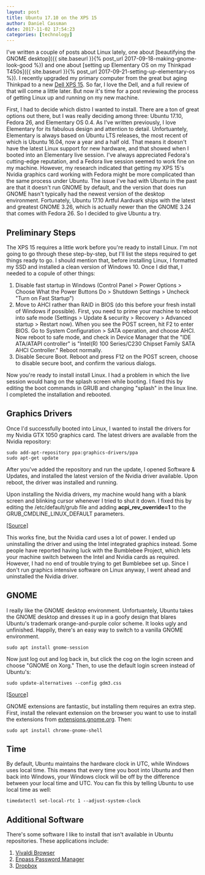 ```yaml
---
layout: post
title: Ubuntu 17.10 on the XPS 15
author: Daniel Cassman
date: 2017-11-02 17:54:23
categories: [technology]
---
```


I've written a couple of posts about Linux lately, one about [beautifying the GNOME desktop]({{ site.baseurl }}{% post_url 2017-09-18-making-gnome-look-good %}) and one about [setting up Elementary OS on my Thinkpad T450s]({{ site.baseurl }}{% post_url 2017-09-21-setting-up-elementary-os %}). I recently upgraded my primary computer from the great but aging Thinkpad to a new [Dell XPS 15](http://www.dell.com/en-us/member/shop/dell-laptops/xps-15/spd/xps-15-9560-laptop/dncwxb1608v2). So far, I love the Dell, and a full review of that will come a little later. But now it's time for a post reviewing the process of getting Linux up and running on my new machine.

First, I had to decide which distro I wanted to install. There are a ton of great options out there, but I was really deciding among three: Ubuntu 17.10, Fedora 26, and Elementary OS 0.4. As I've written previously, I love Elementary for its fabulous design and attention to detail. Unfortuantely, Elementary is always based on Ubuntu LTS releases, the most recent of which is Ubuntu 16.04, now a year and a half old. That means it doesn't have the latest Linux support for new hardware, and that showed when I booted into an Elementary live session. I've always appreciated Fedora's cutting-edge reputation, and a Fedora live session seemed to work fine on my machine. However, my research indicated that getting my XPS 15's Nvidia graphics card working with Fedora might be more complicated than the same process under Ubuntu. The issue I've had with Ubuntu in the past are that it doesn't run GNOME by default, and the version that does run GNOME hasn't typically had the newest version of the desktop environment. Fortunately, Ubuntu 17.10 Artful Aardvark ships with the latest and greatest GNOME 3.26, which is actually newer than the GNOME 3.24 that comes with Fedora 26. So I decided to give Ubuntu a try.

Preliminary Steps
-----------------

The XPS 15 requires a little work before you're ready to install Linux. I'm not going to go through these step-by-step, but I'll list the steps required to get things ready to go. I should mention that, before installing Linux, I formatted my SSD and installed a clean version of Windows 10. Once I did that, I needed to a copule of other things:

1. Disable fast startup in Windows (Control Panel > Power Options > Choose What the Power Buttons Do > Shutdown Settings > Uncheck "Turn on Fast Startup")
2. Move to AHCI rather than RAID in BIOS (do this before your fresh install of Windows if possible). First, you need to prime your machine to reboot into safe mode (Settings > Update & security > Recovery > Advanced startup > Restart now). When you see the POST screen, hit F2 to enter BIOS. Go to System Configuration > SATA operation, and choose AHCI. Now reboot to safe mode, and check in Device Manager that the "IDE ATA/ATAPI controller" is "Intel(R) 100 Series/C230 Chipset Family SATA AHCI Controller." Reboot normally.
3. Disable Secure Boot. Reboot and press F12 on the POST screen, choose to disable secure boot, and confirm the various dialogs.

Now you're ready to install install Linux. I had a problem in which the live session would hang on the splash screen while booting. I fixed this by editing the boot commands in GRUB and changing "splash" in the linux line. I completed the installation and rebooted.

Graphics Drivers
----------------
Once I'd successfully booted into Linux, I wanted to install the drivers for my Nvidia GTX 1050 graphics card. The latest drivers are available from the Nvidia repository:

```
sudo add-apt-repository ppa:graphics-drivers/ppa
sudo apt-get update
```

After you've added the repository and run the update, I opened Software & Updates, and installed the latest version of the Nvidia driver available. Upon reboot, the driver was installed and running.

Upon installing the Nvidia drivers, my machine would hang with a blank screen and blinking cursor whenever I tried to shut it down. I fixed this by editing the /etc/default/grub file and adding **acpi_rev_override=1** to the GRUB_CMDLINE_LINUX_DEFAULT parameters.

[\[Source\]](https://askubuntu.com/questions/951415/ubuntu-16-04-hangs-on-shutdown-restart)

This works fine, but the Nvidia card uses a lot of power. I ended up uninstalling the driver and using the Intel integrated graphics instead. Some people have reported having luck with the Bumblebee Project, which lets your machine switch between the Intel and Nvidia cards as required. However, I had no end of trouble trying to get Bumblebee set up. Since I don't run graphics intensive software on Linux anyway, I went ahead and uninstalled the Nvidia driver.

GNOME
-----
I really like the GNOME desktop environment. Unfortuantely, Ubuntu takes the GNOME desktop and dresses it up in a goofy design that blares Ubuntu's trademark orange-and-purple color scheme. It looks ugly and unfinished. Happily, there's an easy way to switch to a vanilla GNOME environment.

```
sudo apt install gnome-session
```

Now just log out and log back in, but click the cog on the login screen and choose "GNOME on Xorg." Then, to use the default login screen instead of Ubuntu's:

```
sudo update-alternatives --config gdm3.css
```

[\[Source\]](http://www.omgubuntu.co.uk/2017/10/install-vanilla-gnome-shell-ubuntu-17-10)

GNOME extensions are fantastic, but installing them requires an extra step. First, install the relevant extension on the browser you want to use to install the extensions from [extensions.gnome.org](http://extensions.gnome.org). Then:

```
sudo apt install chrome-gnome-shell
```

Time
----
By default, Ubuntu maintains the hardware clock in UTC, while Windows uses local time. This means that every time you boot into Ubuntu and then back into Windows, your Windows clock will be off by the difference between your local time and UTC. You can fix this by telling Ubuntu to use local time as well:

```
timedatectl set-local-rtc 1 --adjust-system-clock
```

Additional Software
-------------------
There's some software I like to install that isn't available in Ubuntu repositories. These applications include:

1. [Vivaldi Browser](https://vivaldi.com/download/)
2. [Enpass Password Manager](https://www.enpass.io/kb/how-to-install-on-linux/)
3. [Dropbox](https://www.dropbox.com/install)
